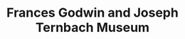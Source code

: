 ---
layout: repo
title: "Frances Godwin and Joseph Ternbach Museum"
id: 19880
permalink: repos/19880/
---